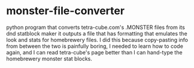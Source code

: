 # monster-file-converter
 python program that converts tetra-cube.com's .MONSTER files from its dnd statblock maker
 it outputs a file that has formatting that emulates the look and stats for homebrewery files.
 I did this because copy-pasting info from between the two is painfully boring, I needed to learn how to code again, and I can read tetra-cube's page better than I can hand-type the homebrewery monster stat blocks.